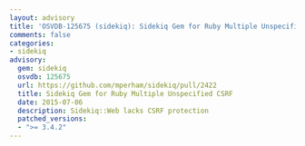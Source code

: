 ```yaml
---
layout: advisory
title: 'OSVDB-125675 (sidekiq): Sidekiq Gem for Ruby Multiple Unspecified CSRF'
comments: false
categories:
- sidekiq
advisory:
  gem: sidekiq
  osvdb: 125675
  url: https://github.com/mperham/sidekiq/pull/2422
  title: Sidekiq Gem for Ruby Multiple Unspecified CSRF
  date: 2015-07-06
  description: Sidekiq::Web lacks CSRF protection
  patched_versions:
  - ">= 3.4.2"
---
```

